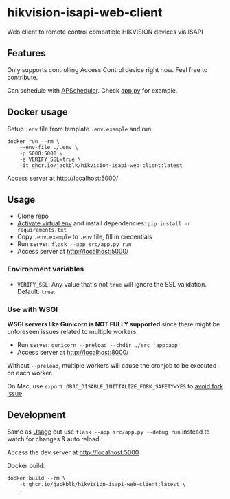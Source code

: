# hikvision-isapi-web-client

Web client to remote control compatible HIKVISION devices via ISAPI

## Features

Only supports controlling Access Control device right now. Feel free to contribute.

Can schedule with [APScheduler](https://apscheduler.readthedocs.io/). Check [app.py](src/app.py) for example.

## Docker usage

Setup `.env` file from template `.env.example` and run:

```shell
docker run --rm \
    --env-file ./.env \
    -p 5000:5000 \
    -e VERIFY_SSL=true \
    -it ghcr.io/jackblk/hikvision-isapi-web-client:latest
```

Access server at <http://localhost:5000/>

## Usage

* Clone repo
* [Activate virtual env](https://docs.python.org/3/library/venv.html) and install
dependencies: `pip install -r requirements.txt`
* Copy `.env.example` to `.env` file, fill in credentials
* Run server: `flask --app src/app.py run`
* Access server at <http://localhost:5000/>

### Environment variables

* `VERIFY_SSL`: Any value that's not `true` will ignore the SSL validation. Default: `true`.

### Use with WSGI

**WSGI servers like Gunicorn is NOT FULLY supported** since there might be unforeseen
issues related to multiple workers.

* Run server: `gunicorn --preload --chdir ./src 'app:app'`
* Access server at <http://localhost:8000/>

Without `--preload`, multiple workers will cause the cronjob to be executed on each worker.

On Mac, use `export OBJC_DISABLE_INITIALIZE_FORK_SAFETY=YES` to [avoid fork issue](https://stackoverflow.com/questions/50168647/multiprocessing-causes-python-to-crash-and-gives-an-error-may-have-been-in-progr).

## Development

Same as [Usage](#usage) but use `flask --app src/app.py --debug run` instead to
watch for changes & auto reload.

Access the dev server at <http://localhost:5000>

Docker build:

```shell
docker build --rm \
    -t ghcr.io/jackblk/hikvision-isapi-web-client:latest \
    .
```
